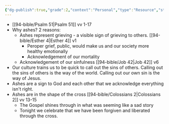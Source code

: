 ```yaml
---
{"dg-publish":true,"grade":2,"context":"Personal","type":"Resource","status":"Evergreen","topic":["Sermon"],"dateCreated":"2023-08-09","sermonSeries":"2023 Lent","permalink":"/sermons/2023-02-22-ash-wednesday/","dgPassFrontmatter":true}
---
```



* [[94-bible/Psalm 51\|Psalm 51]] vv 1-17
* Why ashes? 2 reasons:
    * Ashes represent grieving - a visible sign of grieving to others. [[94-bible/Esther 4\|Esther 4]] v1
        * Peroper grief, public, would make us and our society more healthy emotionally
        * Acknowledgement of our mortality
    * Acknowledgement of our sinfulness [[94-bible/Job 42\|Job 42]] v6
* Our culture trains us to be quick to call out the sins of others. Calling out the sins of others is the way of the world. Calling out our own sin is the way of Jesus.
* Ashes are a sign to God and each other that we acknowledge everything isn't right.
* Ashes are in the shape of the cross [[94-bible/Colossians 2\|Colossians 2]] vv 13-15
    * The Gospel shines through in what was seeming like a sad story
    * Tonight we celebrate that we have been forgiven and liberated through the cross.
